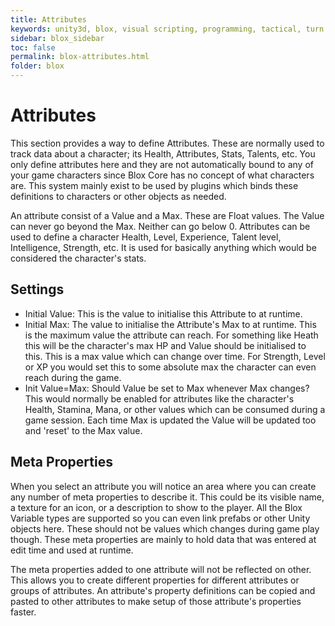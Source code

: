 ```yaml
---
title: Attributes
keywords: unity3d, blox, visual scripting, programming, tactical, turn based rpg, tbrpg
sidebar: blox_sidebar
toc: false
permalink: blox-attributes.html
folder: blox
---
```


Attributes
==========

This section provides a way to define Attributes. These are normally used to track data about a character; its Health, Attributes, Stats, Talents, etc. You only define attributes here and they are not automatically bound to any of your game characters since Blox Core has no concept of what characters are. This system mainly exist to be used by plugins which binds these definitions to characters or other objects as needed. 

An attribute consist of a Value and a Max. These are Float values. The Value can never go beyond the Max. Neither can go below 0. Attributes can be used to define a character Health, Level, Experience, Talent level, Intelligence, Strength, etc. It is used for basically anything which would be considered the character's stats.

Settings
--------

- Initial Value: This is the value to initialise this Attribute to at runtime.
- Initial Max: The value to initialise the Attribute's Max to at runtime. This is the maximum value the attribute can reach. For something like Heath this will be the character's max HP and Value should be initialised to this. This is a max value which can change over time. For Strength, Level or XP you would set this to some absolute max the character can even reach during the game.
- Init Value=Max: Should Value be set to Max whenever Max changes? This would normally be enabled for attributes like the character's Health, Stamina, Mana, or other values which can be consumed during a game session. Each time Max is updated the Value will be updated too and 'reset' to the Max value.

Meta Properties
---------------

When you select an attribute you will notice an area where you can create any number of meta properties to describe it. This could be its visible name, a texture for an icon, or a description to show to the player. All the Blox Variable types are supported so you can even link prefabs or other Unity objects here. These should not be values which changes during game play though. These meta properties are mainly to hold data that was entered at edit time and used at runtime.

The meta properties added to one attribute will not be reflected on other. This allows you to create different properties for different attributes or groups of attributes. An attribute's property definitions can be copied and pasted to other attributes to make setup of those attribute's properties faster.

